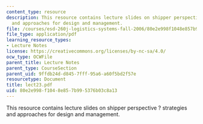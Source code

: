 ```yaml
---
content_type: resource
description: This resource contains lecture slides on shipper perspective ? strategies
  and approaches for design and management.
file: /courses/esd-260j-logistics-systems-fall-2006/80e2e998f1048e857b995376b03c8a13_lect23.pdf
file_type: application/pdf
learning_resource_types:
- Lecture Notes
license: https://creativecommons.org/licenses/by-nc-sa/4.0/
ocw_type: OCWFile
parent_title: Lecture Notes
parent_type: CourseSection
parent_uid: 9ffdb24d-d845-7fff-95a6-a60f5bd2f57e
resourcetype: Document
title: lect23.pdf
uid: 80e2e998-f104-8e85-7b99-5376b03c8a13
---
```

This resource contains lecture slides on shipper perspective ? strategies and approaches for design and management.